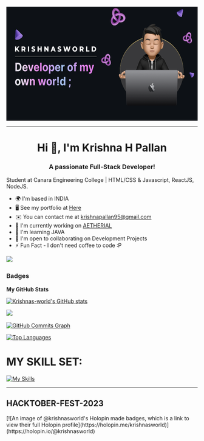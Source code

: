 <p align="center"><img align="center" height="300"src="bg.png" alt="Introduction"></p> 
<hr />
<h1 align="center">Hi 👋, I'm Krishna H Pallan</h1>
<h3 align="center">A passionate Full-Stack Developer!</h3>

Student at Canara Engineering College | HTML/CSS & Javascript, ReactJS, NodeJS.

* 🌍  I'm based in INDIA
* 🖥️  See my portfolio at [Here](http://krishnasworld.netlify.app)
* ✉️  You can contact me at [krishnapallan95@gmail.com](mailto:krishnapallan95@gmail.com)
* 🚀  I'm currently working on [AETHERIAL](http://aetherial.netlify.app)
* 🧠  I'm learning JAVA
* 🤝  I'm open to collaborating on Development Projects
* ⚡  Fun Fact - I don't need coffee to code :P


<a href="https://www.github.com/Krishnas-world" target="_blank" rel="noreferrer"><img
src="https://img.shields.io/github/followers/Krishnas-world?logo=github&style=for-the-badge&color=0891b2&labelColor=1c1917" /></a>


### Badges

<b>My GitHub Stats</b>

<a href="http://www.github.com/Krishnas-world"><img src="https://github-readme-stats.vercel.app/api?username=Krishnas-world&show_icons=true&hide=&count_private=true&title_color=0891b2&text_color=ffffff&icon_color=0891b2&bg_color=1c1917&hide_border=true&show_icons=true" alt="Krishnas-world's GitHub stats" /></a>

<a href="http://www.github.com/Krishnas-world"><img src="https://github-readme-streak-stats.herokuapp.com/?user=Krishnas-world&stroke=ffffff&background=1c1917&ring=0891b2&fire=0891b2&currStreakNum=ffffff&currStreakLabel=0891b2&sideNums=ffffff&sideLabels=ffffff&dates=ffffff&hide_border=true" /></a>

<a href="http://www.github.com/Krishnas-world"><img src="https://github-readme-activity-graph.cyclic.app/graph?username=Krishnas-world&bg_color=1c1917&color=ffffff&line=0891b2&point=ffffff&area_color=1c1917&area=true&hide_border=true&custom_title=GitHub%20Commits%20Graph" alt="GitHub Commits Graph" /></a>

<a href="https://github.com/Krishnas-world" align="left"><img src="https://github-readme-stats.vercel.app/api/top-langs/?username=Krishnas-world&langs_count=10&title_color=0891b2&text_color=ffffff&icon_color=0891b2&bg_color=1c1917&hide_border=true&locale=en&custom_title=Top%20%Languages" alt="Top Languages" /></a>


<b><h1>MY SKILL SET:</h1></b>
[![My Skills](https://skillicons.dev/icons?i=c,cpp,java,mongo,express,react,nodejs,js,html,css,bootstrap&theme=dark)](https://skillicons.dev)

<hr>

<h2>HACKTOBER-FEST-2023</h2>
[![An image of @krishnasworld's Holopin made badges, which is a link to view their full Holopin profile](https://holopin.me/krishnasworld)](https://holopin.io/@krishnasworld)
